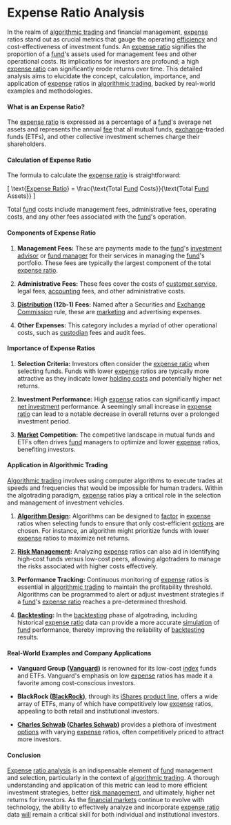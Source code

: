 # Expense Ratio Analysis

In the realm of [algorithmic trading](../a/algorithmic_trading.md) and financial management, [expense](../e/expense.md) ratios stand out as crucial metrics that gauge the operating [efficiency](../e/efficiency.md) and cost-effectiveness of investment funds. An [expense ratio](../e/expense_ratio.md) signifies the proportion of a [fund](../f/fund.md)'s assets used for management fees and other operational costs. Its implications for investors are profound; a high [expense ratio](../e/expense_ratio.md) can significantly erode returns over time. This detailed analysis aims to elucidate the concept, calculation, importance, and application of [expense](../e/expense.md) ratios in [algorithmic trading](../a/algorithmic_trading.md), backed by real-world examples and methodologies.

#### What is an Expense Ratio?

The [expense ratio](../e/expense_ratio.md) is expressed as a percentage of a [fund](../f/fund.md)'s average net assets and represents the annual [fee](../f/fee.md) that all mutual funds, [exchange](../e/exchange.md)-traded funds (ETFs), and other collective investment schemes charge their shareholders.

#### Calculation of Expense Ratio

The formula to calculate the [expense ratio](../e/expense_ratio.md) is straightforward:

\[ \text{[Expense Ratio](../e/expense_ratio.md)} = \frac{\text{Total [Fund](../f/fund.md) Costs}}{\text{Total [Fund](../f/fund.md) Assets}} \]

Total [fund](../f/fund.md) costs include management fees, administrative fees, operating costs, and any other fees associated with the [fund](../f/fund.md)'s operation. 

#### Components of Expense Ratio

1. **Management Fees:** These are payments made to the [fund](../f/fund.md)'s [investment advisor](../i/investment_advisor.md) or [fund manager](../f/fund_manager.md) for their services in managing the [fund](../f/fund.md)'s portfolio. These fees are typically the largest component of the total [expense ratio](../e/expense_ratio.md).

2. **Administrative Fees:** These fees cover the costs of [customer service](../c/customer_service.md), legal fees, [accounting](../a/accounting.md) fees, and other administrative costs.

3. **[Distribution](../d/distribution.md) (12b-1) Fees:** Named after a Securities and [Exchange](../e/exchange.md) [Commission](../c/commission.md) rule, these are [marketing](../m/marketing.md) and advertising expenses.

4. **Other Expenses:** This category includes a myriad of other operational costs, such as [custodian](../c/custodian.md) fees and audit fees.

#### Importance of Expense Ratios

1. **Selection Criteria:** Investors often consider the [expense ratio](../e/expense_ratio.md) when selecting funds. Funds with lower [expense](../e/expense.md) ratios are typically more attractive as they indicate lower [holding costs](../h/holding_costs.md) and potentially higher net returns.

2. **Investment Performance:** High [expense](../e/expense.md) ratios can significantly impact [net investment](../n/net_investment.md) performance. A seemingly small increase in [expense ratio](../e/expense_ratio.md) can lead to a notable decrease in overall returns over a prolonged investment period.

3. **[Market](../m/market.md) Competition:** The competitive landscape in mutual funds and ETFs often drives [fund](../f/fund.md) managers to optimize and lower [expense](../e/expense.md) ratios, benefiting investors.

#### Application in Algorithmic Trading

[Algorithmic trading](../a/algorithmic_trading.md) involves using computer algorithms to execute trades at speeds and frequencies that would be impossible for human traders. Within the algotrading paradigm, [expense](../e/expense.md) ratios play a critical role in the selection and management of investment vehicles.

1. **[Algorithm Design](../a/algorithm_design.md):** Algorithms can be designed to [factor](../f/factor.md) in [expense](../e/expense.md) ratios when selecting funds to ensure that only cost-efficient [options](../o/options.md) are chosen. For instance, an algorithm might prioritize funds with lower [expense](../e/expense.md) ratios to maximize net returns.

2. **[Risk Management](../r/risk_management.md):** Analyzing [expense](../e/expense.md) ratios can also aid in identifying high-cost funds versus low-cost peers, allowing algotraders to manage the risks associated with higher costs effectively.

3. **Performance Tracking:** Continuous monitoring of [expense](../e/expense.md) ratios is essential in [algorithmic trading](../a/algorithmic_trading.md) to maintain the profitability threshold. Algorithms can be programmed to alert or adjust investment strategies if a [fund](../f/fund.md)'s [expense ratio](../e/expense_ratio.md) reaches a pre-determined threshold.

4. **[Backtesting](../b/backtesting.md):** In the [backtesting](../b/backtesting.md) phase of algotrading, including historical [expense ratio](../e/expense_ratio.md) data can provide a more accurate [simulation](../s/simulation_in_trading.md) of [fund](../f/fund.md) performance, thereby improving the reliability of [backtesting](../b/backtesting.md) results.

#### Real-World Examples and Company Applications

- **Vanguard Group ([Vanguard](https://investor.vanguard.com))** is renowned for its low-cost [index](../i/index.md) funds and ETFs. Vanguard's emphasis on low [expense](../e/expense.md) ratios has made it a favorite among cost-conscious investors.

- **BlackRock ([BlackRock](https://www.blackrock.com))**, through its [iShares](../i/ishares.md) [product line](../p/product_line.md), offers a wide array of ETFs, many of which have competitively low [expense](../e/expense.md) ratios, appealing to both retail and institutional investors.

- **[Charles Schwab](../c/charles_schwab.md) ([Charles Schwab](https://www.schwab.com))** provides a plethora of investment [options](../o/options.md) with varying [expense](../e/expense.md) ratios, often competitively priced to attract more investors.

#### Conclusion

[Expense](../e/expense.md) [ratio analysis](../r/ratio_analysis.md) is an indispensable element of [fund](../f/fund.md) management and selection, particularly in the context of [algorithmic trading](../a/algorithmic_trading.md). A thorough understanding and application of this metric can lead to more efficient investment strategies, better [risk management](../r/risk_management.md), and ultimately, higher net returns for investors. As the [financial markets](../f/financial_market.md) continue to evolve with technology, the ability to effectively analyze and incorporate [expense ratio](../e/expense_ratio.md) data [will](../w/will.md) remain a critical skill for both individual and institutional investors.
